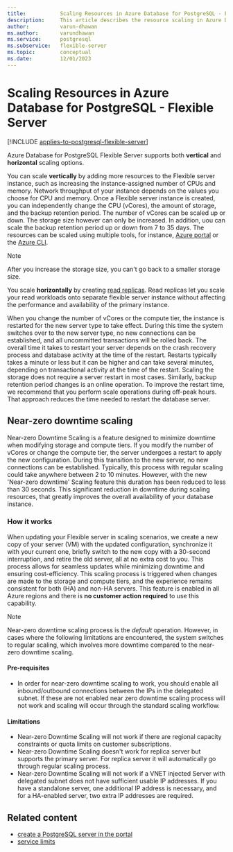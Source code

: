 ```yaml
---
title:           Scaling Resources in Azure Database for PostgreSQL - Flexible Server
description:     This article describes the resource scaling in Azure Database for PostgreSQL - Flexible Server.
author:          varun-dhawan
ms.author:       varundhawan
ms.service:      postgresql
ms.subservice:   flexible-server
ms.topic:        conceptual
ms.date:         12/01/2023
---
```


# Scaling Resources in Azure Database for PostgreSQL - Flexible Server

[!INCLUDE [applies-to-postgresql-flexible-server](../includes/applies-to-postgresql-flexible-server.md)]

Azure Database for PostgreSQL Flexible Server supports both **vertical** and **horizontal** scaling options.

You can scale **vertically** by adding more resources to the Flexible server instance, such as increasing the instance-assigned number of CPUs and memory. Network throughput of your instance depends on the values you choose for CPU and memory. Once a Flexible server instance is created, you can independently change the CPU (vCores), the amount of storage, and the backup retention period. The number of vCores can be scaled up or down. The storage size however can only be increased. In addition, uou can scale the backup retention period up or down from 7 to 35 days. The resources can be scaled using multiple tools, for instance,  [Azure portal](./quickstart-create-server-portal.md) or the [Azure CLI](./quickstart-create-server-cli.md).

> [!NOTE]  
> After you increase the storage size, you can't go back to a smaller storage size.

You scale **horizontally** by creating [read replicas](./concepts-read-replicas.md). Read replicas let you scale your read workloads onto separate flexible server instance without affecting the performance and availability of the primary instance.

When you change the number of vCores or the compute tier, the instance is restarted for the new server type to take effect. During this time the system switches over to the new server type, no new connections can be established, and all uncommitted transactions will be rolled back. The overall time it takes to restart your server depends on the crash recovery process and database activity at the time of the restart. Restarts typically takes a minute or less but it can be higher and can take several minutes, depending on transactional activity at the time of the restart. Scaling the storage does not require a server restart in most cases. Similarly, backup retention period changes is an online operation. To improve the restart time, we recommend that you perform scale operations during off-peak hours. That approach reduces the time needed to restart the database server.

## Near-zero downtime scaling 

Near-zero Downtime Scaling is a feature designed to minimize downtime when modifying storage and compute tiers. If you modify the number of vCores or change the compute tier, the server undergoes a restart to apply the new configuration. During this transition to the new server, no new connections can be established. Typically, this process with regular scaling could take anywhere between 2 to 10 minutes. However, with the new 'Near-zero downtime' Scaling feature this duration has been reduced to less than 30 seconds. This significant reduction in downtime during scaling resources, that greatly improves the overall availability of your database instance.

### How it works

When updating your Flexible server in scaling scenarios, we create a new copy of your server (VM) with the updated configuration, synchronize it with your current one, briefly switch to the new copy with a 30-second interruption, and retire the old server, all at no extra cost to you. This process allows for seamless updates while minimizing downtime and ensuring cost-efficiency. This scaling process is triggered when changes are made to the storage and compute tiers, and the experience remains consistent for both (HA) and non-HA servers. This feature is enabled in all Azure regions and there is **no customer action required** to use this capability. 

> [!NOTE]
>  Near-zero downtime scaling process is the _default_ operation. However, in cases where the following limitations are encountered, the system switches to regular scaling, which involves more downtime compared to the near-zero downtime scaling.

#### Pre-requisites
- In order for near-zero downtime scaling to work, you should enable all inbound/outbound connections between the IPs in the delegated subnet. If these are not enabled near zero downtime scaling process will not work and scaling will occur through the standard scaling workflow.
  
#### Limitations 

- Near-zero Downtime Scaling will not work if there are regional capacity constraints or quota limits on customer subscriptions.
- Near-zero Downtime Scaling doesn't work for replica server but supports the primary server. For replica server it will automatically go through regular scaling process.
- Near-zero Downtime Scaling will not work if a VNET injected Server with delegated subnet does not have sufficient usable IP addresses. If you have a standalone server, one additional IP address is necessary, and for a HA-enabled server, two extra IP addresses are required.

## Related content

- [create a PostgreSQL server in the portal](how-to-manage-server-portal.md)
- [service limits](concepts-limits.md)